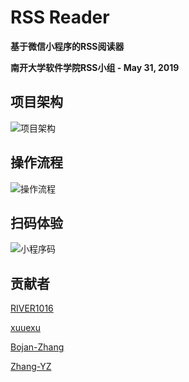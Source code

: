 # RSS Reader

**基于微信小程序的RSS阅读器**

**南开大学软件学院RSS小组 - May 31, 2019**

## 项目架构

![项目架构](https://user-images.githubusercontent.com/31076337/58698381-c0576c80-83cd-11e9-99e9-03c2b6a5bf74.png)

## 操作流程

![操作流程](https://user-images.githubusercontent.com/31076337/58694409-85513b00-83c5-11e9-9602-0d3ad09f0fae.png)

## 扫码体验

![小程序码](https://user-images.githubusercontent.com/31076337/58698126-4b843280-83cd-11e9-96a5-c5cecac462b2.jpg)

## 贡献者

[RIVER1016](https://github.com/RIVER1016)

[xuuexu](https://github.com/xuuexu)

[Bojan-Zhang](https://github.com/Bojan-Zhang)

[Zhang-YZ](https://github.com/Zhang-YZ)




